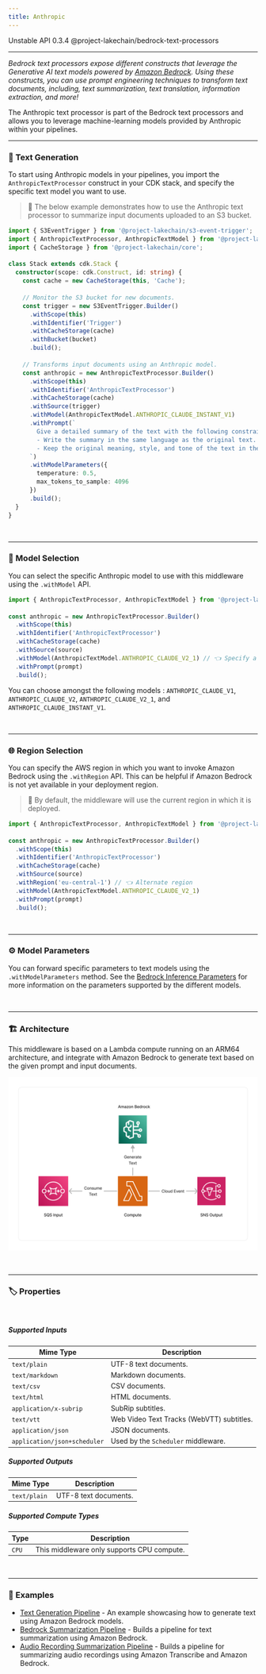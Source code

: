 ```yaml
---
title: Anthropic
---
```


<span title="Label: Pro" data-view-component="true" class="Label Label--api text-uppercase">
  Unstable API
</span>
<span title="Label: Pro" data-view-component="true" class="Label Label--version text-uppercase">
  0.3.4
</span>
<span title="Label: Pro" data-view-component="true" class="Label Label--package">
  @project-lakechain/bedrock-text-processors
</span>
<br>

---

*Bedrock text processors expose different constructs that leverage the Generative AI text models powered by [Amazon Bedrock](https://docs.aws.amazon.com/bedrock/latest/userguide/what-is-bedrock.html). Using these constructs, you can use prompt engineering techniques to transform text documents, including, text summarization, text translation, information extraction, and more!*

The Anthropic text processor is part of the Bedrock text processors and allows you to leverage machine-learning models provided by Anthropic within your pipelines.

---

### 🤖 Text Generation

To start using Anthropic models in your pipelines, you import the `AnthropicTextProcessor` construct in your CDK stack, and specify the specific text model you want to use.

> 💁 The below example demonstrates how to use the Anthropic text processor to summarize input documents uploaded to an S3 bucket.

```typescript
import { S3EventTrigger } from '@project-lakechain/s3-event-trigger';
import { AnthropicTextProcessor, AnthropicTextModel } from '@project-lakechain/bedrock-text-processors';
import { CacheStorage } from '@project-lakechain/core';

class Stack extends cdk.Stack {
  constructor(scope: cdk.Construct, id: string) {
    const cache = new CacheStorage(this, 'Cache');

    // Monitor the S3 bucket for new documents.
    const trigger = new S3EventTrigger.Builder()
      .withScope(this)
      .withIdentifier('Trigger')
      .withCacheStorage(cache)
      .withBucket(bucket)
      .build();

    // Transforms input documents using an Anthropic model.
    const anthropic = new AnthropicTextProcessor.Builder()
      .withScope(this)
      .withIdentifier('AnthropicTextProcessor')
      .withCacheStorage(cache)
      .withSource(trigger)
      .withModel(AnthropicTextModel.ANTHROPIC_CLAUDE_INSTANT_V1)
      .withPrompt(`
        Give a detailed summary of the text with the following constraints:
        - Write the summary in the same language as the original text.
        - Keep the original meaning, style, and tone of the text in the summary.
      `)
      .withModelParameters({
        temperature: 0.5,
        max_tokens_to_sample: 4096
      })
      .build();
  }
}
```

<br>

---

### 🤖 Model Selection

You can select the specific Anthropic model to use with this middleware using the `.withModel` API.

```typescript
import { AnthropicTextProcessor, AnthropicTextModel } from '@project-lakechain/bedrock-text-processors';

const anthropic = new AnthropicTextProcessor.Builder()
  .withScope(this)
  .withIdentifier('AnthropicTextProcessor')
  .withCacheStorage(cache)
  .withSource(source)
  .withModel(AnthropicTextModel.ANTHROPIC_CLAUDE_V2_1) // 👈 Specify a model
  .withPrompt(prompt)
  .build();
```

You can choose amongst the following models : `ANTHROPIC_CLAUDE_V1`, `ANTHROPIC_CLAUDE_V2`, `ANTHROPIC_CLAUDE_V2_1`, and `ANTHROPIC_CLAUDE_INSTANT_V1`.

<br>

---

### 🌐 Region Selection

You can specify the AWS region in which you want to invoke Amazon Bedrock using the `.withRegion` API. This can be helpful if Amazon Bedrock is not yet available in your deployment region.

> 💁 By default, the middleware will use the current region in which it is deployed.

```typescript
import { AnthropicTextProcessor, AnthropicTextModel } from '@project-lakechain/bedrock-text-processors';

const anthropic = new AnthropicTextProcessor.Builder()
  .withScope(this)
  .withIdentifier('AnthropicTextProcessor')
  .withCacheStorage(cache)
  .withSource(source)
  .withRegion('eu-central-1') // 👈 Alternate region
  .withModel(AnthropicTextModel.ANTHROPIC_CLAUDE_V2_1)
  .withPrompt(prompt)
  .build();
```

<br>

---

### ⚙️ Model Parameters

You can forward specific parameters to text models using the `.withModelParameters` method. See the [Bedrock Inference Parameters](https://docs.aws.amazon.com/bedrock/latest/userguide/model-parameters.html) for more information on the parameters supported by the different models.

<br>

---

### 🏗️ Architecture

This middleware is based on a Lambda compute running on an ARM64 architecture, and integrate with Amazon Bedrock to generate text based on the given prompt and input documents.

![Architecture](../../../assets/bedrock-text-generators-architecture.png)

<br>

---

### 🏷️ Properties

<br>

##### Supported Inputs

|  Mime Type  | Description |
| ----------- | ----------- |
| `text/plain` | UTF-8 text documents. |
| `text/markdown` | Markdown documents. |
| `text/csv` | CSV documents. |
| `text/html` | HTML documents. |
| `application/x-subrip` | SubRip subtitles. |
| `text/vtt` | Web Video Text Tracks (WebVTT) subtitles. |
| `application/json` | JSON documents. |
| `application/json+scheduler` | Used by the `Scheduler` middleware. |

##### Supported Outputs

|  Mime Type  | Description |
| ----------- | ----------- |
| `text/plain` | UTF-8 text documents. |

##### Supported Compute Types

| Type  | Description |
| ----- | ----------- |
| `CPU` | This middleware only supports CPU compute. |

<br>

---

### 📖 Examples

- [Text Generation Pipeline](https://github.com/awslabs/project-lakechain/tree/main/examples/simple-pipelines/text-generation-pipeline) - An example showcasing how to generate text using Amazon Bedrock models.
- [Bedrock Summarization Pipeline](https://github.com/awslabs/project-lakechain/tree/main/examples/simple-pipelines/summarization-pipelines/bedrock-summarization-pipeline) - Builds a pipeline for text summarization using Amazon Bedrock.
- [Audio Recording Summarization Pipeline](https://github.com/awslabs/project-lakechain/tree/main/examples/simple-pipelines/summarization-pipelines/audio-recording-summarization-pipeline) - Builds a pipeline for summarizing audio recordings using Amazon Transcribe and Amazon Bedrock.
